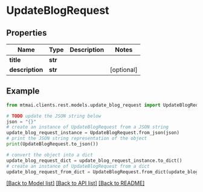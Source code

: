 # UpdateBlogRequest


## Properties

Name | Type | Description | Notes
------------ | ------------- | ------------- | -------------
**title** | **str** |  | 
**description** | **str** |  | [optional] 

## Example

```python
from mtmai.clients.rest.models.update_blog_request import UpdateBlogRequest

# TODO update the JSON string below
json = "{}"
# create an instance of UpdateBlogRequest from a JSON string
update_blog_request_instance = UpdateBlogRequest.from_json(json)
# print the JSON string representation of the object
print(UpdateBlogRequest.to_json())

# convert the object into a dict
update_blog_request_dict = update_blog_request_instance.to_dict()
# create an instance of UpdateBlogRequest from a dict
update_blog_request_from_dict = UpdateBlogRequest.from_dict(update_blog_request_dict)
```
[[Back to Model list]](../README.md#documentation-for-models) [[Back to API list]](../README.md#documentation-for-api-endpoints) [[Back to README]](../README.md)


